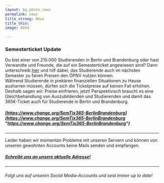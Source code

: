 ```yaml
---
layout: bg_photo_news
permalink: news
title_strong: News
title_thin: 
image: Abb4

---
```

### Semesterticket Update

Du bist einer von 210.000 Studierenden in Berlin und Brandenburg oder hast Verwandte und Freunde, die auf ein Semesterticket angewiesen sind? Dann unterschreib [hier](https://www.change.org/SemTix365-BerlinBrandenburg) und hilf dabei, das Studierende auch im nächsten Semester zu fairen Preisen den ÖPNV nutzen können.  
Während Studierende in prekären finanziellen Situationen zu Hause ausharren müssen, dürfen sich die Ticketpreise auf keinen Fall erhöhen. Deshalb sagen wir: Preise einfrieren, jetzt! Perspektivisch braucht es eine Gleichbehandlung von Auszubildenden und Studierenden und damit das 365€-Ticket auch für Studierende in Berlin und Brandenburg.

##### [https://www.change.org/SemTix365-BerlinBrandenburg](https://www.change.org/SemTix365-BerlinBrandenburg "https://www.change.org/SemTix365-BerlinBrandenburg")

***

Leider haben wir momentan Probleme mit unseren Servern und können von unseren gewohnten Accounts keine Mails senden und empfangen.

##### [Schreibt uns an unsere aktuelle Adresse!](mailto:asta.htw.students@gmail.com)

***

###### Folgt uns auf unseren Social Media-Accounts und seid immer up to date!